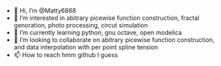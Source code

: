 - 👋 Hi, I’m @Matty6868
- 👀 I’m interested in abitrary picewise function construction, fractal genoration, photo processing, circut simulation
- 🌱 I’m currently learning python, gnu octave, open modelica
- 💞️ I’m looking to collaborate on abitrary picewise function construction, and data interpolation with per point spline tension
- 📫 How to reach  hmm github I guess

<!---
Matty6868/Matty6868 is a ✨ special ✨ repository because its `README.md` (this file) appears on your GitHub profile.
You can click the Preview link to take a look at your changes.
--->
